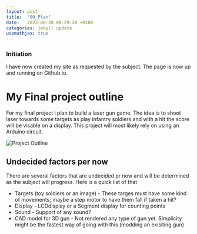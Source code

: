 ```yaml
---
layout: post
title:  "00_Plan"
date:   2023-08-28 09:29:20 +0100
categories: jekyll update
usemathjax: true
---
```


### Initiation
I have now created my site as requested by the subject. The page is now up and running on Github.io.


My Final project outline
========================
For my final project i plan to build a laser gun game. The idea is to shoot laser towards some targets as play infantry soldiers and with a hit the score will be visable on a display. This project will most likely rely on using an Arduino circuit. 

![Project Outline](https://i.ibb.co/2WJz1GN/Skjermbilde-2023-08-28-111433.png "Laser Gun Game")

Undecided factors per now
-------------------------
There are several factors that are undecided pr now and will be determined as the subject will progress. Here is a quick list of that
* Targets (toy soldiers or an image) - These targes must have some kind of movements; maybe a step motor to have them fall if taken a hit?
* Display - LCDdisplay or a Segment display for counting points
* Sound - Support of any sound?
* CAD model for 3D gun - Not rendered any type of gun yet. Simplicity might be the fastest way of going with this (modding an exisiting gun)


